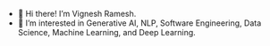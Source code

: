 - 👋 Hi there! I’m Vignesh Ramesh.
- 🌱 I’m interested in Generative AI, NLP, Software Engineering, Data Science, Machine Learning, and Deep Learning.

<!---
rasaviharhouse/rasaviharhouse is a ✨ special ✨ repository because its `README.md` (this file) appears on your GitHub profile.
You can click the Preview link to take a look at your changes.
--->
